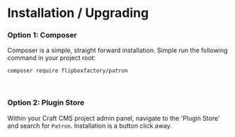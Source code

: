 # Installation / Upgrading

### Option 1: Composer
Composer is a simple, straight forward installation.  Simple run the following command in your project root:

```bash
composer require flipboxfactory/patron
```

&nbsp;

### Option 2: Plugin Store
Within your Craft CMS project admin panel, navigate to the 'Plugin Store' and search for `Patron`.  Installation
is a button click away.